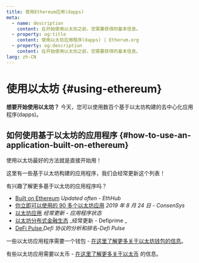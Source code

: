 ```yaml
---
title: 使用Ethereum应用(dapps)
meta:
  - name: description
    content: 在开始使用以太坊之前，您需要获得的基本信息。
  - property: og:title
    content: 使用以太坊应用程序(dapps) | Etherum.org
  - property: og:description
    content: 在开始使用以太坊之前，您需要获得的基本信息。
lang: zh-CN
---
```


# 使用以太坊 {#using-ethereum}

<div class="featured">

**想要开始使用以太坊？** 今天，您可以使用数百个基于以太坊构建的去中心化应用程序(dapps)。

</div>

## 如何使用基于以太坊的应用程序 {#how-to-use-an-application-built-on-ethereum}

使用以太坊最好的方法就是直接开始用！

这里有一些基于以太坊构建的应用程序，我们会经常更新这个列表！

<RandomAppList />

有兴趣了解更多基于以太坊的应用程序吗？

- [Built on Ethereum](https://docs.ethhub.io/built-on-ethereum/built-on-ethereum/) _Updated often - EthHub_
- [你立即可以使用的 90 多个以太坊应用](https://media.consensys.net/40-ethereum-apps-you-can-use-right-now-d643333769f7) _2019 年 8 月 24 日 - ConsenSys_
- [以太坊应用](https://www.stateofthedapps.com/rankings/platform/ethereum) _经常更新 - 应用程序状态_
- [以太坊分布式金融生态](https://defiprime.com/ethereum) _经常更新 - Defiprime _
- [DeFi Pulse ](https://defipulse.com/) _Defi 协议的分析和排名-Defi Pulse_

一些以太坊应用程序需要一个钱包 - [在这里了解更多关于以太坊钱包的信息](/zh/wallets/)。

有些以太坊应用需要以太币 - [在这里了解更多关于以太币](/zh/eth/) 的信息。
